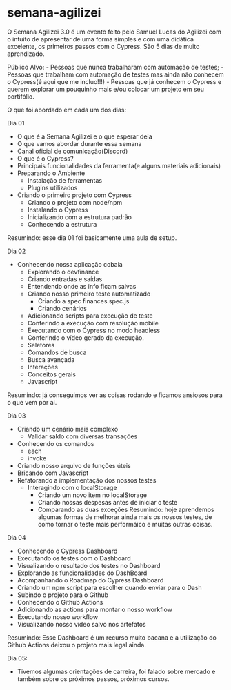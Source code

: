 ﻿# semana-agilizei

O Semana Agilizei 3.0 é um evento feito pelo Samuel Lucas do Agilizei com o intuito de apresentar de uma forma simples e com uma didática excelente, os primeiros passos com o Cypress. 
São 5 dias de muito aprendizado.

Público Alvo: 
    - Pessoas que nunca trabalharam com automação de testes;
    - Pessoas que trabalham com automação de testes mas ainda não conhecem o Cypress(é aqui que me incluo!!!)
    - Pessoas que já conhecem o Cypress e querem explorar um pouquinho mais e/ou colocar um projeto em seu portifólio.

O que foi abordado em cada um dos dias:

Dia 01

- O que é a Semana Agilizei e o que esperar dela
- O que vamos abordar durante essa semana
- Canal oficial de comunicação(Discord)
- O que é o Cypress?
- Principais funcionalidades da ferramenta(e alguns materiais adicionais)
- Preparando o Ambiente
    - Instalação de ferramentas
    - Plugins utilizados
- Criando o primeiro projeto com Cypress
    - Criando o projeto com node/npm
    - Instalando o Cypress
    - Inicializando com a estrutura padrão
    - Conhecendo a estrutura

Resumindo: esse dia 01 foi basicamente uma aula de setup.

Dia 02

- Conhecendo nossa aplicação cobaia
    - Explorando o devfinance
    - Criando entradas e saídas
    - Entendendo onde as info ficam salvas
    - Criando nosso primeiro teste automatizado
        - Criando a spec finances.spec.js
        - Criando cenários
    - Adicionando scripts para execução de teste
    - Conferindo a execução com resolução mobile
    - Executando com o Cypress no modo headless
    - Conferindo o vídeo gerado da execução.
    - Seletores
    - Comandos de busca
    - Busca avançada
    - Interações
    - Conceitos gerais
    - Javascript
    

Resumindo: já conseguimos ver as coisas rodando e ficamos ansiosos para o que vem por aí.

Dia 03

- Criando um cenário mais complexo
    - Validar saldo com diversas transações
- Conhecendo os comandos
    - each
    - invoke
- Criando nosso arquivo de funções úteis
- Bricando com Javascript
- Refatorando a implementação dos nossos testes
    - Interagindo com o localStorage
        - Criando um novo item no localStorage
        - Criando nossas despesas antes de iniciar o teste
        - Comparando as duas exceções
Resumindo: hoje aprendemos algumas formas de melhorar ainda mais os nossos testes, de como tornar o teste mais performáico e muitas outras coisas.

Dia 04

- Conhecendo o Cypress Dashboard
- Executando os testes com o Dashboard
- Visualizando o resultado dos testes no Dashboard
- Explorando as funcionalidades do DashBoard
- Acompanhando o Roadmap do Cypress Dashboard
- Criando um npm script para escolher quando enviar para o Dash
- Subindo o projeto para o Github
- Conhecendo o Github Actions
- Adicionando as actions para montar o nosso workflow
- Executando nosso workflow
- Visualizando nosso vídeo salvo nos artefatos

Resumindo: Esse Dashboard é um recurso muito bacana e a utilização do Github Actions deixou o projeto mais legal ainda.

Dia 05: 

- Tivemos algumas orientações de carreira, foi falado sobre mercado e também sobre os próximos passos, próximos cursos.
